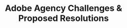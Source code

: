---
title: "Adobe Agency Challenges & Proposed Resolutions"
description: "In 2021, the ITVMO began evaluating Adobe through the OEM Assessment Process. As a result of the Assessment, the ITVMO identified common challenges for Federal agencies focused on a perceived lack of support from Adobe in supporting Federal Agencies with sufficient explanations on how to leverage the Adobe products best suited for their unique environments."
url-link: "https://community.max.gov/download/attachments/2314102898/Adobe%20-%20Challenges%20and%20Proposed%20Resolutions%20Overview.pdf?api=v2"
type: "PDF"
gov-only: "true"
is-external: "false"
publication-date: "July 01, 2022"
reading-time: "25"
resource-type: "Report"
filter: "acquisition-best-practices"
audience: "contracts-acquisitions"
branded-offerings: "oem-acquisition-initiatives"
---